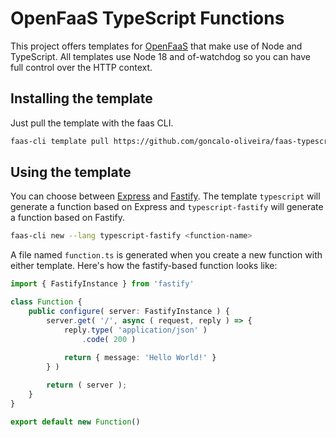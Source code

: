 # OpenFaaS TypeScript Functions

This project offers templates for [OpenFaaS](https://www.openfaas.com) that make use of Node and TypeScript. All templates use Node 18 and of-watchdog so you can have full control over the HTTP context.

## Installing the template

Just pull the template with the faas CLI.

```bash
faas-cli template pull https://github.com/goncalo-oliveira/faas-typescript-template
```

## Using the template

You can choose between [Express](https://expressjs.com/) and [Fastify](https://www.fastify.io/). The template `typescript` will generate a function based on Express and `typescript-fastify` will generate a function based on Fastify.

```bash
faas-cli new --lang typescript-fastify <function-name>
```

A file named `function.ts` is generated when you create a new function with either template. Here's how the fastify-based function looks like:

``` typescript
import { FastifyInstance } from 'fastify'

class Function {
    public configure( server: FastifyInstance ) {
        server.get( '/', async ( request, reply ) => {
            reply.type( 'application/json' )
                .code( 200 )
      
            return { message: 'Hello World!' }
        } )

        return ( server );
    }
}

export default new Function()
```
